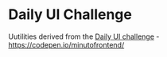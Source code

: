 # Daily UI Challenge

Uutilities derived from the [Daily UI challenge](http://www.dailyui.co) - https://codepen.io/minutofrontend/
